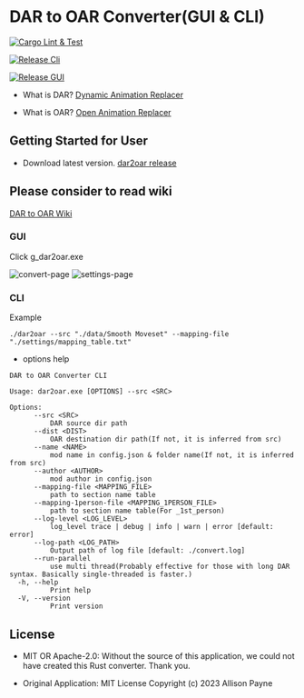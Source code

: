 # DAR to OAR Converter(GUI & CLI)

[![Cargo Lint & Test](https://github.com/SARDONYX-sard/dar-to-oar/actions/workflows/lint-and-test.yaml/badge.svg)](https://github.com/SARDONYX-sard/dar-to-oar/actions/workflows/lint-and-test.yaml)

[![Release Cli](https://github.com/SARDONYX-sard/dar-to-oar/actions/workflows/release-cli.yaml/badge.svg)](https://github.com/SARDONYX-sard/dar-to-oar/actions/workflows/release-cli.yaml)

[![Release GUI](https://github.com/SARDONYX-sard/dar-to-oar/actions/workflows/release-gui.yaml/badge.svg)](https://github.com/SARDONYX-sard/dar-to-oar/actions/workflows/release-gui.yaml)

- What is DAR?
  [Dynamic Animation Replacer](https://www.nexusmods.com/skyrimspecialedition/mods/33746)

- What is OAR?
  [Open Animation Replacer](https://www.nexusmods.com/skyrimspecialedition/mods/92109)

## Getting Started for User

- Download latest version.
  [dar2oar release](https://github.com/SARDONYX-sard/dar-to-oar/releases)

## Please consider to read wiki

[DAR to OAR Wiki](https://github.com/SARDONYX-sard/dar-to-oar/wiki/)

### GUI

Click g_dar2oar.exe

![convert-page](https://github.com/SARDONYX-sard/dar-to-oar/assets/68905624/3aa72784-5980-4e26-87fc-a480e18ea103)
![settings-page](https://github.com/SARDONYX-sard/dar-to-oar/assets/68905624/db67903b-a71e-450c-948d-b422b961df95)

### CLI

Example

```shell
./dar2oar --src "./data/Smooth Moveset" --mapping-file "./settings/mapping_table.txt"
```

- options help

```shell
DAR to OAR Converter CLI

Usage: dar2oar.exe [OPTIONS] --src <SRC>

Options:
      --src <SRC>
          DAR source dir path
      --dist <DIST>
          OAR destination dir path(If not, it is inferred from src)
      --name <NAME>
          mod name in config.json & folder name(If not, it is inferred from src)
      --author <AUTHOR>
          mod author in config.json
      --mapping-file <MAPPING_FILE>
          path to section name table
      --mapping-1person-file <MAPPING_1PERSON_FILE>
          path to section name table(For _1st_person)
      --log-level <LOG_LEVEL>
          log_level trace | debug | info | warn | error [default: error]
      --log-path <LOG_PATH>
          Output path of log file [default: ./convert.log]
      --run-parallel
          use multi thread(Probably effective for those with long DAR syntax. Basically single-threaded is faster.)
  -h, --help
          Print help
  -V, --version
          Print version
```

## License

- MIT OR Apache-2.0: Without the source of this application, we could not have
  created this Rust converter. Thank you.

- Original Application: MIT License Copyright (c) 2023 Allison Payne
